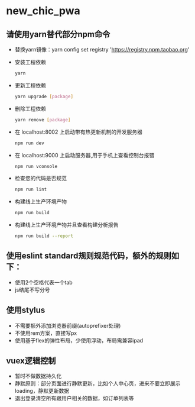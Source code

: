 # new_chic_pwa

## 请使用yarn替代部分npm命令
- 替换yarn镜像：yarn config set registry 'https://registry.npm.taobao.org'

- 安装工程依赖
    ``` bash
    yarn
    ```
- 更新工程依赖
  ``` bash
  yarn upgrade [package]
  ```
- 删除工程依赖
  ``` bash
  yarn remove [package]
  ```
- 在 localhost:8002 上启动带有热更新机制的开发服务器
  ``` bash
  npm run dev
  ```
- 在 localhost:9000 上启动服务器,用于手机上查看控制台报错
  ``` bash
  npm run vconsole
  ```
- 检查您的代码是否规范
  ``` bash
  npm run lint
  ```
- 构建线上生产环境产物
  ``` bash
  npm run build
  ```
- 构建线上生产环境产物并且查看构建分析报告
  ``` bash
  npm run build --report
  ```

## 使用eslint standard规则规范代码，额外的规则如下：
- 使用2个空格代表一个tab
- js结尾不写分号

## 使用stylus
- 不需要额外添加浏览器前缀(autoprefixer处理)
- 不使用rem方案，直接写px
- 使用基于flex的弹性布局，少使用浮动，布局需兼容ipad

## vuex逻辑控制
- 暂时不做数据持久化
- 静默原则：部分页面进行静默更新，比如个人中心页，进来不要立即展示loading，静默更新数据
- 退出登录清空所有跟用户相关的数据，如订单列表等
